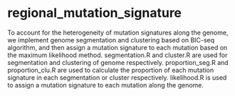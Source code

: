 # regional_mutation_signature
To account for the heterogeneity of mutation signatures along the genome, we implement genome segmentation and clustering based on BIC-seq algorithm, and then assign a mutation signature to each mutation based on the maximum likelihood method.
segmentation.R and cluster.R are used for segmentation and clustering of genome respectively.
proportion_seg.R and proportion_clu.R are used to calculate the proportion of each mutation signature in each segmentation or cluster respectively.
likelihood.R is used to assign a mutation signature to each mutation along the genome.
